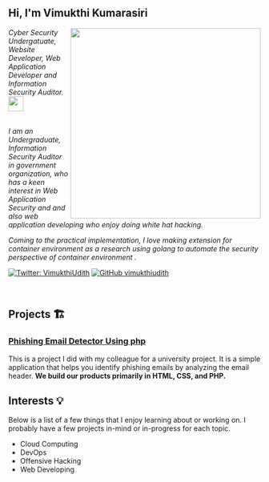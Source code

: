<h2> Hi, I'm Vimukthi Kumarasiri</h2>
<img align='right' src="https://github-readme-stats.vercel.app/api?username=vimukthiudith&show_icons=true&theme=radical" width="380">
<p><em>Cyber Security Undergatuate, Website Developer, Web Application Developer and Information Security Auditor. <br><img src="https://media.giphy.com/media/v1.Y2lkPTc5MGI3NjExMnR5dm41Nm0yMmVzbjh4emI4b2ducTFmeWhuNjQ2eG41dmx2eHVpOCZlcD12MV9pbnRlcm5hbF9naWZfYnlfaWQmY3Q9Zw/RbDKaczqWovIugyJmW/giphy.gif" width="30"><br><br>

 I am an Undergraduate, Information Security Auditor in government organization, who has a keen interest in Web Application Security and and also web application developing who enjoy doing white hat hacking.

Coming to the practical implementation, I love making extension for container environment as a research using golang to automate the security perspective of container environment .</em></p>

[![Twitter: VimukthiUdith](https://img.shields.io/twitter/follow/VimukthiUdith?style=flat-square)](https://twitter.com/VimukthiUdith)
[![GitHub vimukthiudith](https://img.shields.io/github/followers/vimukthiudith?label=follow%20github&style=flat-square)](https://github.com/vimukthiudith)

<br>

## Projects 🏗

### [Phishing Email Detector Using php](https://github.com/)

This is a project I did with my colleague for a university project. It is a simple application that helps you identify phishing emails by analyzing the email header.
**We build our products primarily in HTML, CSS, and PHP.**



## Interests 💡

Below is a list of a few things that I enjoy learning about or working on. I probably have a few projects in-mind or in-progress for each topic.
* Cloud Computing 
* DevOps
* Offensive Hacking
* Web Developing 
